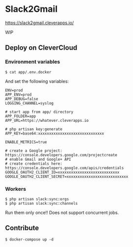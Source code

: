
# Slack2Gmail

https://slack2gmail.cleverapps.io/

WIP

## Deploy on CleverCloud

### Environment variables

```
$ cat app/.env.docker
```

And set the following variables:

```
ENV=prod
APP_ENV=prod
APP_DEBUG=false
LOGGING_CHANNEL=syslog

# start app from app/ directory
APP_FOLDER=app
APP_URL=https://whatever.cleverapps.io

# php artisan key:generate
APP_KEY=base64:xxxxxxxxxxxxxxxxxxxxxxxxxxxxxx

ENABLE_METRICS=true

# create a Google project: https://console.developers.google.com/projectcreate
# enable Gmail and Google+ API
# create credentials here: https://console.developers.google.com/apis/credentials
GOOGLE_OAUTH2_CLIENT_ID=xxxxxxxxxxxxxxxxxxxxxxxxxxxx
GOOGLE_OAUTH2_CLIENT_SECRET=xxxxxxxxxxxxxxxxxxxxxxxxxxxx
```

### Workers

```
$ php artisan slack:sync:orgs
$ php artisan slack:sync:channels
```

Run them only once!! Does not support concurrent jobs.

## Contribute

```
$ docker-compose up -d
```
